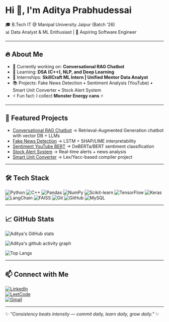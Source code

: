 # Hi 👋, I'm Aditya Prabhudessai  

🎓 B.Tech IT @ Manipal University Jaipur (Batch ’26)  
📊 Data Analyst & ML Enthusiast | 🚀 Aspiring Software Engineer  

---

## 🔥 About Me
- 🔭 Currently working on: **Conversational RAG Chatbot**  
- 🌱 Learning: **DSA (C++), NLP, and Deep Learning**  
- 💼 Internships: **SkillCraft ML Intern | Unified Mentor Data Analyst**  
- 📚 Projects: Fake News Detection • Sentiment Analysis (YouTube) • Smart Unit Converter • Stock Alert System  
- ⚡ Fun fact: I collect **Monster Energy cans** ⚡  

---

## 🚀 Featured Projects
- [Conversational RAG Chatbot](#) → Retrieval-Augmented Generation chatbot with vector DB + LLMs  
- [Fake News Detection](https://github.com/adiprabhu04/fake-news-detection) → LSTM + SHAP/LIME interpretability  
- [Sentiment YouTube BERT](https://github.com/adiprabhu04/sentiment-youtube-bert) → DeBERTa/BERT sentiment classification  
- [Stock Alert System](https://github.com/adiprabhu04/stock-alert-system) → Real-time alerts + news analysis  
- [Smart Unit Converter](https://github.com/adiprabhu04/smart-unit-converter) → Lex/Yacc-based compiler project  

---

## 🛠️ Tech Stack
![Python](https://img.shields.io/badge/Python-3776AB?style=for-the-badge&logo=python&logoColor=white)
![C++](https://img.shields.io/badge/C++-00599C?style=for-the-badge&logo=cplusplus&logoColor=white)
![Pandas](https://img.shields.io/badge/Pandas-150458?style=for-the-badge&logo=pandas&logoColor=white)
![NumPy](https://img.shields.io/badge/NumPy-013243?style=for-the-badge&logo=numpy&logoColor=white)
![Scikit-learn](https://img.shields.io/badge/Scikit--learn-F7931E?style=for-the-badge&logo=scikit-learn&logoColor=white)
![TensorFlow](https://img.shields.io/badge/TensorFlow-FF6F00?style=for-the-badge&logo=tensorflow&logoColor=white)
![Keras](https://img.shields.io/badge/Keras-D00000?style=for-the-badge&logo=keras&logoColor=white)
![LangChain](https://img.shields.io/badge/LangChain-2C2C2C?style=for-the-badge&logo=chainlink&logoColor=white)
![FAISS](https://img.shields.io/badge/FAISS-005571?style=for-the-badge&logo=vector&logoColor=white)
![Git](https://img.shields.io/badge/Git-F05032?style=for-the-badge&logo=git&logoColor=white)
![GitHub](https://img.shields.io/badge/GitHub-181717?style=for-the-badge&logo=github&logoColor=white)
![MySQL](https://img.shields.io/badge/MySQL-4479A1?style=for-the-badge&logo=mysql&logoColor=white)

---

## 📈 GitHub Stats
![Aditya's GitHub stats](https://github-readme-stats.vercel.app/api?username=adiprabhu04&count_private=true&show_icons=true&theme=radical&hide_border=true)  

![Aditya's github activity graph](https://github-readme-activity-graph.vercel.app/graph?username=adiprabhu04&theme=radical)

![Top Langs](https://github-readme-stats.vercel.app/api/top-langs/?username=adiprabhu04&layout=compact&theme=radical&hide_border=true)  

---

## 📫 Connect with Me
[![LinkedIn](https://img.shields.io/badge/LinkedIn-blue?style=for-the-badge&logo=linkedin)](https://www.linkedin.com/in/aditya-prabhudessai-745083262/)  
[![LeetCode](https://img.shields.io/badge/LeetCode-FFA116?style=for-the-badge&logo=leetcode&logoColor=black)](https://leetcode.com/u/Aditya_Prabhudessai/)  
[![Gmail](https://img.shields.io/badge/Email-D14836?style=for-the-badge&logo=gmail&logoColor=white)](mailto:adiprabhu04@gmail.com)  

---

✨ *“Consistency beats intensity — commit daily, learn daily, grow daily.”* ✨
